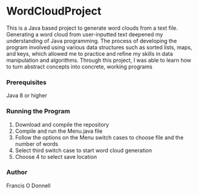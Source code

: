 # WordCloudProject
This is a Java based project to generate word clouds from a text file. Generating a word cloud from user-inputted text deepened my understanding of Java programming. The 
process of developing the program involved using various data structures such as sorted lists, maps, and keys, which allowed me to practice and refine my skills in data 
manipulation and algorithms. Through this project, I was able to learn how to turn abstract concepts into concrete, working programs

### Prerequisites
Java 8 or higher

### Running the Program
1. Download and compile the repository
2. Compile and run the Menu.java file
3. Follow the options on the Menu switch cases to choose file and the number of words
4. Select third switch case to start word cloud generation
5. Choose 4 to select save location

### Author
Francis O Donnell
